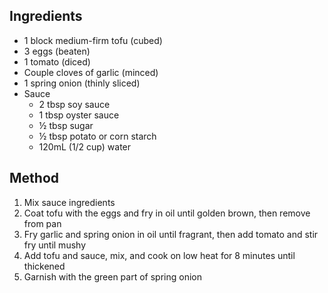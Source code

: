 ## Ingredients

- 1 block medium-firm tofu (cubed)
- 3 eggs (beaten)
- 1 tomato (diced)
- Couple cloves of garlic (minced)
- 1 spring onion (thinly sliced)
- Sauce
	- 2 tbsp soy sauce
	- 1 tbsp oyster sauce
	- ½ tbsp sugar
	- ½ tbsp potato or corn starch
	- 120mL (1/2 cup) water

## Method

1) Mix sauce ingredients
2) Coat tofu with the eggs and fry in oil until golden brown, then remove from pan
3) Fry garlic and spring onion in oil until fragrant, then add tomato and stir fry until mushy
4) Add tofu and sauce, mix, and cook on low heat for 8 minutes until thickened
5) Garnish with the green part of spring onion